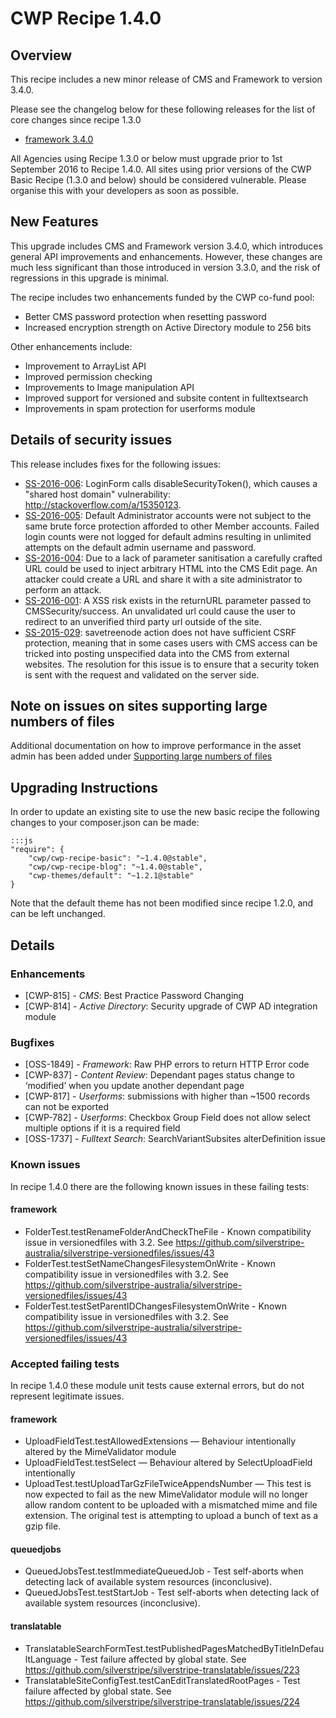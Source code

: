 # CWP Recipe 1.4.0

## Overview

This recipe includes a new minor release of CMS and Framework to version 3.4.0.

Please see the changelog below for these following releases for the list of core changes since recipe 1.3.0

 * [framework 3.4.0](https://docs.silverstripe.org/en/3.4/changelogs/rc/3.4.0-rc1/)

All Agencies using Recipe 1.3.0 or below must upgrade prior to 1st September 2016 to Recipe 1.4.0.
All sites using prior versions of the CWP Basic Recipe (1.3.0 and below) should be considered
vulnerable. Please organise this with your developers as soon as possible. 

## New Features

This upgrade includes CMS and Framework version 3.4.0, which introduces general API improvements
and enhancements. However, these changes are much less significant than those introduced in version
3.3.0, and the risk of regressions in this upgrade is minimal. 

The recipe includes two enhancements funded by the CWP co-fund pool:

 * Better CMS password protection when resetting password
 * Increased encryption strength on Active Directory module to 256 bits

Other enhancements include:

 * Improvement to ArrayList API
 * Improved permission checking
 * Improvements to Image manipulation API
 * Improved support for versioned and subsite content in fulltextsearch
 * Improvements in spam protection for userforms module

## Details of security issues

This release includes fixes for the following issues:

 * [SS-2016-006](http://www.silverstripe.org/download/security-releases/ss-2016-006): LoginForm calls
   disableSecurityToken(), which causes a "shared host domain" vulnerability: http://stackoverflow.com/a/15350123.
 * [SS-2016-005](http://www.silverstripe.org/download/security-releases/ss-2016-005): Default Administrator
   accounts were not subject to the same brute force protection afforded to other Member accounts. Failed
   login counts were not logged for default admins resulting in unlimited attempts on the default admin
   username and password.
 * [SS-2016-004](http://www.silverstripe.org/download/security-releases/ss-2016-004): Due to a lack of parameter
   sanitisation a carefully crafted URL could be used to inject arbitrary HTML into the CMS Edit page.
   An attacker could create a URL and share it with a site administrator to perform an attack. 
 * [SS-2016-001](http://www.silverstripe.org/download/security-releases/ss-2016-001): A XSS risk exists in
   the returnURL parameter passed to CMSSecurity/success. An unvalidated url could cause the user to redirect
   to an unverified third party url outside of the site.
 * [SS-2015-029](http://www.silverstripe.org/download/security-releases/ss-2015-029): savetreenode action does
   not have sufficient CSRF protection, meaning that in some cases users with CMS access can be tricked into
   posting unspecified data into the CMS from external websites. The resolution for this issue is to ensure
   that a security token is sent with the request and validated on the server side.

## Note on issues on sites supporting large numbers of files

Additional documentation on how to improve performance in the asset admin has been added under
[Supporting large numbers of files](/how_tos/supporting_large_numbers_of_files)

## Upgrading Instructions

In order to update an existing site to use the new basic recipe the following changes to your composer.json
can be made:

	:::js
	"require": {
		"cwp/cwp-recipe-basic": "~1.4.0@stable",
		"cwp/cwp-recipe-blog": "~1.4.0@stable",
		"cwp-themes/default": "~1.2.1@stable"
	}

Note that the default theme has not been modified since recipe 1.2.0, and can be left unchanged.

## Details

### Enhancements

 * [CWP-815] - *CMS*: Best Practice Password Changing
 * [CWP-814] - *Active Directory*: Security upgrade of CWP AD integration module

### Bugfixes

 * [OSS-1849] - *Framework*: Raw PHP errors to return HTTP Error code
 * [CWP-837] - *Content Review*: Dependant pages status change to ‘modified’ when you update another dependant page
 * [CWP-817] - *Userforms*: submissions with higher than ~1500 records can not be exported
 * [CWP-782] - *Userforms*: Checkbox Group Field does not allow select multiple options if it is a required field
 * [OSS-1737] - *Fulltext Search*: SearchVariantSubsites alterDefinition issue

### Known issues

In recipe 1.4.0 there are the following known issues in these failing tests:

#### framework

 * FolderTest.testRenameFolderAndCheckTheFile - Known compatibility issue in versionedfiles
   with 3.2. See https://github.com/silverstripe-australia/silverstripe-versionedfiles/issues/43
 * FolderTest.testSetNameChangesFilesystemOnWrite - Known compatibility issue in versionedfiles
   with 3.2. See https://github.com/silverstripe-australia/silverstripe-versionedfiles/issues/43
 * FolderTest.testSetParentIDChangesFilesystemOnWrite - Known compatibility issue in versionedfiles
   with 3.2. See https://github.com/silverstripe-australia/silverstripe-versionedfiles/issues/43

### Accepted failing tests

In recipe 1.4.0 these module unit tests cause external errors, but do not represent legitimate issues.

#### framework

 * UploadFieldTest.testAllowedExtensions — Behaviour intentionally altered by the MimeValidator module
 * UploadFieldTest.testSelect — Behaviour altered by SelectUploadField intentionally
 * UploadTest.testUploadTarGzFileTwiceAppendsNumber — This test is now expected
   to fail as the new MimeValidator module will no longer allow random content to
   be uploaded with a mismatched mime and file extension. The original test is
   attempting to upload a bunch of text as a gzip file.

#### queuedjobs

 * QueuedJobsTest.testImmediateQueuedJob - Test self-aborts when detecting lack of available system
   resources (inconclusive).
 * QueuedJobsTest.testStartJob - Test self-aborts when detecting lack of available system
   resources (inconclusive).

#### translatable

 * TranslatableSearchFormTest.testPublishedPagesMatchedByTitleInDefaultLanguage - Test failure
   affected by global state. See https://github.com/silverstripe/silverstripe-translatable/issues/223
 * TranslatableSiteConfigTest.testCanEditTranslatedRootPages - Test failure affected by global state.
   See https://github.com/silverstripe/silverstripe-translatable/issues/224
